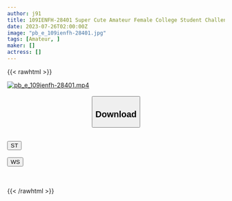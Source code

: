 ```yaml
---
author: j91
title: 109IENFH-28401 Super Cute Amateur Female College Student Challenges! 1 Million Yen If You Can Ejaculate 15 Ml Of Virgin Sperm! While I’m Embarrassed, I’m Blushing While I’m Nuki The Virgin Ji ○ Port! Unbelievable Raw Saddle Brush Wholesale! Lina-Chan
date: 2023-07-26T02:00:00Z
image: "pb_e_109ienfh-28401.jpg"
tags: [Amateur, ]
maker: []
actress: []
---
```



{{< rawhtml >}}

<div class="video" data-videoid="g9kb6vjxpJhqwWX">
    <a href="javascript:;">
        <img src="https://my.j91.asia/posts/pb_e_109ienfh-28401/pb_e_109ienfh-28401.jpg" width="WIDTH" height="HEIGHT" alt="pb_e_109ienfh-28401.mp4" loading="lazy">
    </a>
</div>

<script type="text/javascript" src="https://j91.asia/asset/on-demand-st.js"></script>

<br>
  <link rel="stylesheet" href="https://j91.asia/asset/bs5.css">
  
  <center>
  <button class="btn btn-primary" type="button" data-bs-toggle="collapse" data-bs-target=".multi-collapse" aria-expanded="false" aria-controls="multiCollapseExample1 multiCollapseExample2"><h2>Download</h2></button></center>
</p>
<div class="row">
  <div class="col">
    <div class="collapse multi-collapse" id="multiCollapseExample1">
      <div class="card card-body">
	      	      <br>
<div class="buttons">  
<a href="https://streamtape.to/v/g9kb6vjxpJhqwWX"><button class="btn-hover color-3"><i class="fa fa-download"></i> ST</button></a></div>
    </div>
  </div>
</div>
  <div class="col">
    <div class="collapse multi-collapse" id="multiCollapseExample2">
      <div class="card card-body">
	      <br>
<div class="buttons">
    <a href="https://wolfstream.tv/tfagf4l8fcv7.html"><button class="btn-hover color-9"><i class="fa fa-download"></i> WS</button></a></div>
<br><br>
      </div>
    </div>
  </div>
</div>

{{< /rawhtml >}}